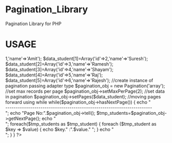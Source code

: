 Pagination_Library
==================

Pagination Library for PHP

USAGE
==================
<?php

//import library

require_once('pagination.php');


//data for pagination

$data_student=Array();

$data_student[0]=Array('id'=>1,'name'=>'Amit');
$data_student[1]=Array('id'=>2,'name'=>'Suresh');
$data_student[2]=Array('id'=>3,'name'=>'Ramesh');
$data_student[3]=Array('id'=>4,'name'=>'Shayam');
$data_student[4]=Array('id'=>5,'name'=>'Raj');
$data_student[5]=Array('id'=>6,'name'=>'Rajesh');


//create instance of pagination passing adapter type

$pagination_obj = new Pagination('array');

//set max records per page

$pagination_obj->setMaxPerPage(2);

//set data in pagination 

$pagination_obj->setPages($data_student);

//moving pages forward using while

while($pagination_obj->hasNextPage())
{
	echo "<br/>-----------------------------------------------------------------------</br>";

	echo "Page No:".$pagination_obj->tell();
	$tmp_students=$pagination_obj->getNextPage();
		echo "<br/>";

	foreach($tmp_students as $tmp_student)
	{
		foreach ($tmp_student as $key => $value) {
		echo $key." :".$value." ";

		}
		echo "<br/>";
	}
}
?>
